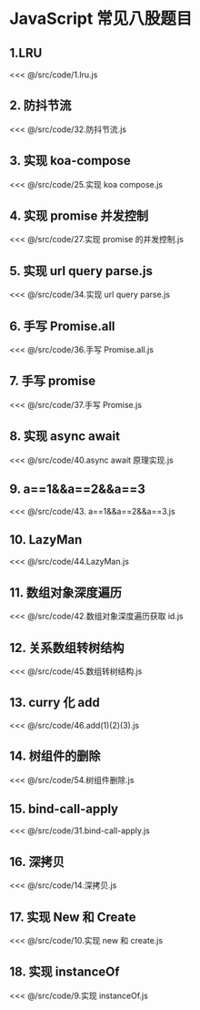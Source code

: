 # JavaScript 常见八股题目

## 1.LRU

<<< @/src/code/1.lru.js

## 2. 防抖节流

<<< @/src/code/32.防抖节流.js

## 3. 实现 koa-compose

<<< @/src/code/25.实现 koa compose.js

## 4. 实现 promise 并发控制

<<< @/src/code/27.实现 promise 的并发控制.js

## 5. 实现 url query parse.js

<<< @/src/code/34.实现 url query parse.js

## 6. 手写 Promise.all

<<< @/src/code/36.手写 Promise.all.js

## 7. 手写 promise

<<< @/src/code/37.手写 Promise.js

## 8. 实现 async await

<<< @/src/code/40.async await 原理实现.js

## 9. a==1&&a==2&&a==3

<<< @/src/code/43. a==1&&a==2&&a==3.js

## 10. LazyMan

<<< @/src/code/44.LazyMan.js

## 11. 数组对象深度遍历

<<< @/src/code/42.数组对象深度遍历获取 id.js

## 12. 关系数组转树结构

<<< @/src/code/45.数组转树结构.js

## 13. curry 化 add

<<< @/src/code/46.add(1)(2)(3).js

## 14. 树组件的删除

<<< @/src/code/54.树组件删除.js

## 15. bind-call-apply

<<< @/src/code/31.bind-call-apply.js

## 16. 深拷贝

<<< @/src/code/14.深拷贝.js

## 17. 实现 New 和 Create

<<< @/src/code/10.实现 new 和 create.js

## 18. 实现 instanceOf

<<< @/src/code/9.实现 instanceOf.js
